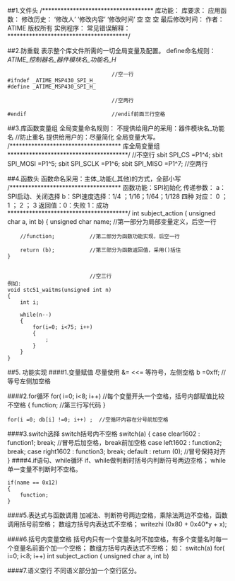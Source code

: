 ##1.文件头
	/************************************
	 库功能：
	 库要求：
	 应用函数：
	 修改历史：
	   ‘修改人’   ‘修改内容’  ‘修改时间’
		空			空			空
	 最后修改时间：
	 作者： ATIME	版权所有
	 实例程序：
	 常见错误解释：
	 ***************************************/

##2.防重载
	表示整个库文件所需的一切全局变量及配置。
	define命名规则：
	_ATIME_控制器名_器件模块名_功能名_H_
	
									 //空一行
	#ifndef _ATIME_MSP430_SPI_H_ 
	#define _ATIME_MSP430_SPI_H_
	
								     //空两行
								     
	#endif		                     //endif前面三行空格    
##3.库函数变量组
	全局变量命名规则：
	不提供给用户的采用：器件模块名_功能名  //防止重名
	提供给用户的：尽量简化
	全局变量大写。
	/************************************
	库全局变量组
	***************************************/
									 //不空行
	sbit SPI_CS   =P1^4;
	sbit SPI_MOSI =P1^5;
	sbit SPI_SCLK =P1^6;
	sbit SPI_MISO =P1^7;
								     //空两行

##4.函数头
	函数命名采用：主体_功能(_其他)的方式，全部小写
	/************************************
	函数功能：SPI初始化
	传递参数：
			a：SPI启动、关闭选择
			b：SPI速度选择：1/4	；1/16；1/64；1/128	四种
					对应： 	 0  ； 1  ；  2	；  3
	返回值：0：失败
		   1：成功
	***************************************/
	int subject_action ( unsigned char a, int b)
	{
		unsigned char name;   //第一部分为局部变量定义，后空一行	
			
		//function;           //第二部分为函数功能实现，后空一行
		
		return (b);           //第三部分为函数返回值，采用()括住
	}
	
	
							  //空三行
	例如:
	void stc51_waitms(unsigned int n)
	{
		int i;
		
		while(n--)
		{
			for(i=0; i<75; i++)
			{
				;
			}	
		}
	}
	
##5.	功能实现
####1.变量赋值
	尽量使用 &= <<= 等符号，左侧空格
	b =0xff;                     //等号左侧加空格
	
####2.for循环
	for( i=0; i<8; i++)          //每个变量开头一个空格，括号内部赋值比较不空格
	{
		function;                //第三行写代码
	}
	
	for(i =0; db[i] !=0; i++) ;  //空循环内容在分号前加空格
	
####3.switch选择
	switch括号内不空格
	switch(a)
	{
		case clear1602 : function1;  break;  //冒号后加空格，break前加空格
		case left1602  : function2;  break;
		case right1602 : function3;  break;
		default        : return (0);         //冒号保持对齐
	}
####4.if语句、while循环
	if、while做判断时括号内判断符号两边空格；
	while单一变量不判断时不空格。
	
	if(name == 0x12)
	{
		function;
	}
	
####5.表达式与函数调用
	加减法、判断符号两边空格，乘除法两边不空格，函数调用括号前空格；
	数组方括号内表达式不空格；
	writezhi (0x80 + 0x40*y + x);
	
####6.括号内变量空格
	括号内只有一个变量名时不加空格，有多个变量名时每一个变量名前面个加一个空格；
	数组方括号内表达式不空格；
	如：
	switch(a)
	for( i=0; i<8; i++) 
	int subject_action ( unsigned char a, int b)

####7.语义空行
	不同语义部分加一个空行区分。